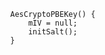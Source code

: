             AesCryptoPBEKey() {
                mIV = null;
                initSalt();
            }